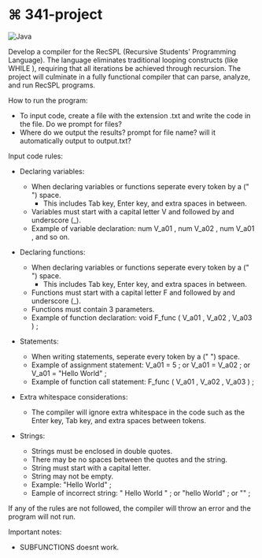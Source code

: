 # ⌘ 341-project

![Java](https://img.shields.io/badge/java-%23ED8B00.svg?style=for-the-badge&logo=openjdk&logoColor=white)

Develop a compiler for the RecSPL (Recursive Students' Programming Language). The language eliminates traditional looping constructs (like WHILE ), requiring that all iterations be achieved through recursion. The project will culminate in a fully functional compiler that can parse, analyze, and run RecSPL programs.

How to run the program:
- To input code, create a file with the extension .txt and write the code in the file. Do we prompt for files?
- Where do we output the results? prompt for file name? will it automatically output to output.txt?


Input code rules: 
- Declaring variables:
    - When declaring variables or functions seperate every token by a (" ") space.
        - This includes Tab key, Enter key, and extra spaces in between. 
    - Variables must start with a capital letter V and followed by and underscore (_).
    - Example of variable declaration: num V_a01 , num V_a02 , num      V_a01 , and so on.

- Declaring functions:
    - When declaring variables or functions seperate every token by a (" ") space.
        - This includes Tab key, Enter key, and extra spaces in between.
    - Functions must start with a capital letter F and followed by and underscore (_).
    - Functions must contain 3 parameters.
    - Example of function declaration: void F_func ( V_a01 , V_a02 , V_a03 ) ;

- Statements:
    - When writing statements, seperate every token by a (" ") space.
    - Example of assignment statement: V_a01 = 5 ; or V_a01 = V_a02 ; or V_a01 = "Hello World" ;
    - Example of function call statement: F_func ( V_a01 , V_a02 , V_a03 ) ;

- Extra whitespace considerations:
    - The compiler will ignore extra whitespace in the code such as the Enter key, Tab key, and extra spaces between tokens.

- Strings:
    - Strings must be enclosed in double quotes. 
    - There may be no spaces between the quotes and the string. 
    - String must start with a capital letter.
    - String may not be empty.
    - Example: "Hello World" ;
    - Eample of incorrect string: " Hello World " ; or "hello World" ; or "" ;


If any of the rules are not followed, the compiler will throw an error and the program will not run.

Important notes:
- SUBFUNCTIONS doesnt work.

